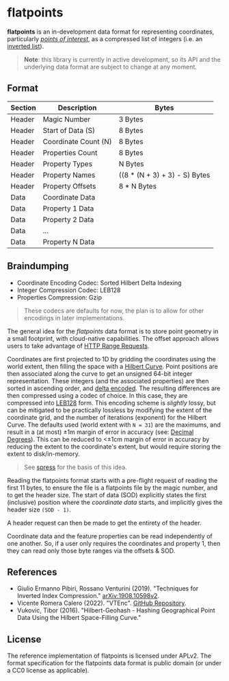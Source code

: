# flatpoints

**flatpoints** is an in-development data format for representing coordinates, particularly [*points of interest*](https://en.wikipedia.org/wiki/Point_of_interest), as a compressed list of integers (i.e. an [inverted list](https://en.wikipedia.org/wiki/Inverted_index)).

> **Note**: this library is currently in active development, so its API and the underlying data format are subject to change at any moment.

## Format

Section | Description          | Bytes
------- | -------------------- | ------
Header  | Magic Number         | 3 Bytes
Header  | Start of Data (S)    | 8 Bytes
Header  | Coordinate Count (N) | 8 Bytes
Header  | Properties Count     | 8 Bytes
Header  | Property Types       | N Bytes
Header  | Property Names       | ((8 * (N + 3) + 3) - S) Bytes
Header  | Property Offsets     | 8 * N Bytes
Data    | Coordinate Data      |
Data    | Property 1 Data      |
Data    | Property 2 Data      |
Data    | ...                  |
Data    | Property N Data      |

## Braindumping

- Coordinate Encoding Codec: Sorted Hilbert Delta Indexing
- Integer Compression Codec: LEB128
- Properties Compression: Gzip

> These codecs are defaults for now, the plan is to allow for other encodings in later implementations.

The general idea for the *flatpoints* data format is to store point geometry in a small footprint, with cloud-native capabilities. The offset approach allows users to take advantage of [HTTP Range Requests](https://developer.mozilla.org/en-US/docs/Web/HTTP/Range_requests).

Coordinates are first projected to 1D by gridding the coordinates using the world extent, then filling the space with a [Hilbert Curve](https://en.wikipedia.org/wiki/Hilbert_curve). Point positions are then associated along the curve to get an unsigned 64-bit integer representation. These integers (and the associated properties) are then sorted in ascending order, and [delta encoded](https://en.wikipedia.org/wiki/Delta_encoding). The resulting differences are then compressed using a codec of choice. In this case, they are compressed into [LEB128](https://en.wikipedia.org/wiki/LEB128) form. This encoding scheme is *slightly* lossy, but can be mitigated to be practically lossless by modifying the extent of the coordinate grid, and the number of iterations (exponent) for the Hilbert Curve. The defaults used (world extent with `N = 31`) are the maximums, and result in a (at most) ±1m margin of error in accuracy (see: [Decimal Degrees](http://wiki.gis.com/wiki/index.php/Decimal_degrees)). This can be reduced to <±1cm margin of error in accuracy by reducing the extent to the coordinate's extent, but would require storing the extent to disk/in-memory.

> See [spress](https://github.com/UFOKN/spress) for the basis of this idea.

Reading the flatpoints format starts with a pre-flight request of reading the first 11 bytes, to ensure the file is a flatpoints file by the magic number, and to get the header size. The start of data (SOD) explicitly states the first (inclusive) position where the *coordinate data* starts, and implicitly gives the header size `(SOD - 1)`.

A header request can then be made to get the entirety of the header.

Coordinate data and the feature properties can be read independently of one another. So, if a user only requires the coordinates and property 1, then they can read only those byte ranges via the offsets & SOD.

## References
- Giulio Ermanno Pibiri, Rossano Venturini (2019). "Techniques for Inverted Index Compression." [arXiv:1908.10598v2](https://arxiv.org/abs/1908.10598v2).
- Vicente Romera Calero (2022). "VTEnc". [GitHub Repository](https://github.com/vteromero/VTEnc).
- Vukovic, Tibor (2016). "Hilbert-Geohash - Hashing Geographical Point Data Using the Hilbert Space-Filling Curve."

## License

The reference implementation of flatpoints is licensed under APLv2.
The format specification for the flatpoints data format is public domain (or under a CC0 license as applicable).